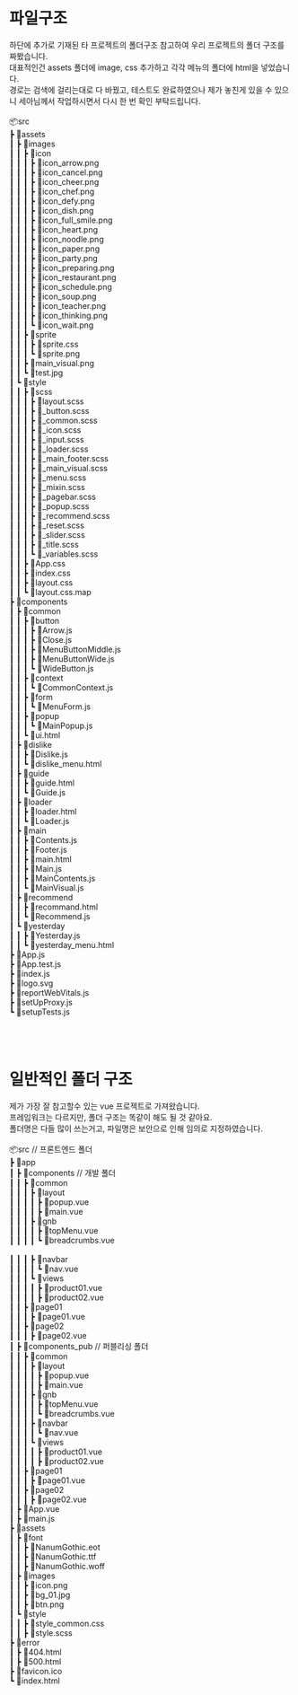 # 파일구조
하단에 추가로 기재된 타 프로젝트의 폴더구조 참고하여 우리 프로젝트의 폴더 구조를 짜봤습니다.<br/>
대표적인건 assets 폴더에 image, css 추가하고 각각 메뉴의 폴더에 html을 넣었습니다.<br/>
경로는 검색에 걸리는대로 다 바꿨고, 테스트도 완료하였으나  제가 놓친게 있을 수 있으니 세아님께서 작업하시면서 다시 한 번 확인 부탁드립니다.<br/><br/>
📦src<br/>
 ┣ 📂assets<br/>
 ┃ ┣ 📂images<br/>
 ┃ ┃ ┣ 📂icon<br/>
 ┃ ┃ ┃ ┣ 📜icon_arrow.png<br/>
 ┃ ┃ ┃ ┣ 📜icon_cancel.png<br/>
 ┃ ┃ ┃ ┣ 📜icon_cheer.png<br/>
 ┃ ┃ ┃ ┣ 📜icon_chef.png<br/>
 ┃ ┃ ┃ ┣ 📜icon_defy.png<br/>
 ┃ ┃ ┃ ┣ 📜icon_dish.png<br/>
 ┃ ┃ ┃ ┣ 📜icon_full_smile.png<br/>
 ┃ ┃ ┃ ┣ 📜icon_heart.png<br/>
 ┃ ┃ ┃ ┣ 📜icon_noodle.png<br/>
 ┃ ┃ ┃ ┣ 📜icon_paper.png<br/>
 ┃ ┃ ┃ ┣ 📜icon_party.png<br/>
 ┃ ┃ ┃ ┣ 📜icon_preparing.png<br/>
 ┃ ┃ ┃ ┣ 📜icon_restaurant.png<br/>
 ┃ ┃ ┃ ┣ 📜icon_schedule.png<br/>
 ┃ ┃ ┃ ┣ 📜icon_soup.png<br/>
 ┃ ┃ ┃ ┣ 📜icon_teacher.png<br/>
 ┃ ┃ ┃ ┣ 📜icon_thinking.png<br/>
 ┃ ┃ ┃ ┗ 📜icon_wait.png<br/>
 ┃ ┃ ┣ 📂sprite<br/>
 ┃ ┃ ┃ ┣ 📜sprite.css<br/>
 ┃ ┃ ┃ ┗ 📜sprite.png<br/>
 ┃ ┃ ┣ 📜main_visual.png<br/>
 ┃ ┃ ┗ 📜test.jpg<br/>
 ┃ ┗ 📂style<br/>
 ┃ ┃ ┣ 📂scss<br/>
 ┃ ┃ ┃ ┣ 📜layout.scss<br/>
 ┃ ┃ ┃ ┣ 📜_button.scss<br/>
 ┃ ┃ ┃ ┣ 📜_common.scss<br/>
 ┃ ┃ ┃ ┣ 📜_icon.scss<br/>
 ┃ ┃ ┃ ┣ 📜_input.scss<br/>
 ┃ ┃ ┃ ┣ 📜_loader.scss<br/>
 ┃ ┃ ┃ ┣ 📜_main_footer.scss<br/>
 ┃ ┃ ┃ ┣ 📜_main_visual.scss<br/>
 ┃ ┃ ┃ ┣ 📜_menu.scss<br/>
 ┃ ┃ ┃ ┣ 📜_mixin.scss<br/>
 ┃ ┃ ┃ ┣ 📜_pagebar.scss<br/>
 ┃ ┃ ┃ ┣ 📜_popup.scss<br/>
 ┃ ┃ ┃ ┣ 📜_recommend.scss<br/>
 ┃ ┃ ┃ ┣ 📜_reset.scss<br/>
 ┃ ┃ ┃ ┣ 📜_slider.scss<br/>
 ┃ ┃ ┃ ┣ 📜_title.scss<br/>
 ┃ ┃ ┃ ┗ 📜_variables.scss<br/>
 ┃ ┃ ┣ 📜App.css<br/>
 ┃ ┃ ┣ 📜index.css<br/>
 ┃ ┃ ┣ 📜layout.css<br/>
 ┃ ┃ ┗ 📜layout.css.map<br/>
 ┣ 📂components<br/>
 ┃ ┣ 📂common<br/>
 ┃ ┃ ┣ 📂button<br/>
 ┃ ┃ ┃ ┣ 📜Arrow.js<br/>
 ┃ ┃ ┃ ┣ 📜Close.js<br/>
 ┃ ┃ ┃ ┣ 📜MenuButtonMiddle.js<br/>
 ┃ ┃ ┃ ┣ 📜MenuButtonWide.js<br/>
 ┃ ┃ ┃ ┗ 📜WideButton.js<br/>
 ┃ ┃ ┣ 📂context<br/>
 ┃ ┃ ┃ ┗ 📜CommonContext.js<br/>
 ┃ ┃ ┣ 📂form<br/>
 ┃ ┃ ┃ ┗ 📜MenuForm.js<br/>
 ┃ ┃ ┣ 📂popup<br/>
 ┃ ┃ ┃ ┗ 📜MainPopup.js<br/>
 ┃ ┃ ┗ 📜ui.html<br/>
 ┃ ┣ 📂dislike<br/>
 ┃ ┃ ┣ 📜Dislike.js<br/>
 ┃ ┃ ┗ 📜dislike_menu.html<br/>
 ┃ ┣ 📂guide<br/>
 ┃ ┃ ┣ 📜guide.html<br/>
 ┃ ┃ ┗ 📜Guide.js<br/>
 ┃ ┣ 📂loader<br/>
 ┃ ┃ ┣ 📜loader.html<br/>
 ┃ ┃ ┗ 📜Loader.js<br/>
 ┃ ┣ 📂main<br/>
 ┃ ┃ ┣ 📜Contents.js<br/>
 ┃ ┃ ┣ 📜Footer.js<br/>
 ┃ ┃ ┣ 📜main.html<br/>
 ┃ ┃ ┣ 📜Main.js<br/>
 ┃ ┃ ┣ 📜MainContents.js<br/>
 ┃ ┃ ┗ 📜MainVisual.js<br/>
 ┃ ┣ 📂recommend<br/>
 ┃ ┃ ┣ 📜recommand.html<br/>
 ┃ ┃ ┗ 📜Recommend.js<br/>
 ┃ ┗ 📂yesterday<br/>
 ┃ ┃ ┣ 📜Yesterday.js<br/>
 ┃ ┃ ┗ 📜yesterday_menu.html<br/>
 ┣ 📜App.js<br/>
 ┣ 📜App.test.js<br/>
 ┣ 📜index.js<br/>
 ┣ 📜logo.svg<br/>
 ┣ 📜reportWebVitals.js<br/>
 ┣ 📜setUpProxy.js<br/>
 ┗ 📜setupTests.js<br/>
<br/><br/><br/>

# 일반적인 폴더 구조
제가 가장 잘 참고할수 있는 vue 프로젝트로 가져왔습니다.<br/>
프레임워크는 다르지만, 폴더 구조는 똑같이 해도 될 것 같아요.<br/>
폴더명은 다들 많이 쓰는거고, 파일명은 보안으로 인해 임의로 지정하였습니다.<br/><br/>
📦src // 프론트엔드 폴더<br/>
 ┣ 📂app<br/>
 ┃ ┣ 📂components // 개발 폴더<br/>
 ┃ ┃ ┣ 📂common<br/>
 ┃ ┃ ┃ ┣ 📂layout<br/>
 ┃ ┃ ┃ ┃ ┣ 📜popup.vue<br/>
 ┃ ┃ ┃ ┃ ┣ 📜main.vue<br/>
 ┃ ┃ ┃ ┣ 📂gnb<br/>
 ┃ ┃ ┃ ┃ ┣ 📜topMenu.vue<br/>
 ┃ ┃ ┃ ┃ ┗ 📜breadcrumbs.vue<br/><br/>
 ┃ ┃ ┃ ┣ 📂navbar<br/>
 ┃ ┃ ┃ ┃ ┗ 📜nav.vue<br/>
 ┃ ┃ ┃ ┗ 📂views<br/>
 ┃ ┃ ┃ ┃ ┣ 📜product01.vue<br/>
 ┃ ┃ ┃ ┃ ┣ 📜product02.vue<br/>
 ┃ ┃ ┣ 📂page01<br/>
 ┃ ┃ ┃ ┣ 📜page01.vue<br/>
 ┃ ┃ ┣ 📂page02<br/>
 ┃ ┃ ┃ ┣ 📜page02.vue<br/>
 ┃ ┣ 📂components_pub // 퍼블리싱 폴더<br/>
 ┃ ┃ ┣ 📂common<br/>
 ┃ ┃ ┃ ┣ 📂layout<br/>
 ┃ ┃ ┃ ┃ ┣ 📜popup.vue<br/>
 ┃ ┃ ┃ ┃ ┣ 📜main.vue<br/>
 ┃ ┃ ┃ ┣ 📂gnb<br/>
 ┃ ┃ ┃ ┃ ┣ 📜topMenu.vue<br/>
 ┃ ┃ ┃ ┃ ┗ 📜breadcrumbs.vue<br/>
 ┃ ┃ ┃ ┣ 📂navbar<br/>
 ┃ ┃ ┃ ┃ ┗ 📜nav.vue<br/>
 ┃ ┃ ┃ ┗ 📂views<br/>
 ┃ ┃ ┃ ┃ ┣ 📜product01.vue<br/>
 ┃ ┃ ┃ ┃ ┣ 📜product02.vue<br/>
 ┃ ┃ ┣ 📂page01<br/>
 ┃ ┃ ┃ ┣ 📜page01.vue<br/>
 ┃ ┃ ┣ 📂page02<br/>
 ┃ ┃ ┃ ┣ 📜page02.vue<br/>
 ┃ ┣ 📜App.vue<br/>
 ┃ ┣ 📜main.js<br/>
 ┣ 📂assets<br/>
 ┃ ┣ 📂font<br/>
 ┃ ┃ ┣ 📜NanumGothic.eot<br/>
 ┃ ┃ ┣ 📜NanumGothic.ttf<br/>
 ┃ ┃ ┣ 📜NanumGothic.woff<br/>
 ┃ ┣ 📂images<br/>
 ┃ ┃ ┣ 📜icon.png<br/>
 ┃ ┃ ┣ 📜bg_01.jpg<br/>
 ┃ ┃ ┣ 📜btn.png<br/>
 ┃ ┗ 📂style<br/>
 ┃ ┃ ┣ 📜style_common.css<br/>
 ┃ ┃ ┣ 📜style.scss<br/>
 ┣ 📂error<br/>
 ┃ ┣ 📜404.html<br/>
 ┃ ┣ 📜500.html<br/>
 ┣ 📜favicon.ico<br/>
 ┗ 📜index.html<br/>
<br/>
<br/>
